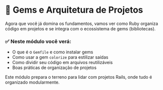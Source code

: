 # 🧠 Gems e Arquitetura de Projetos

Agora que você já domina os fundamentos, vamos ver como Ruby organiza código em projetos e se integra com o ecossistema de gems (bibliotecas).

### ✅ Neste módulo você verá:
- O que é o `Gemfile` e como instalar gems
- Como usar a gem `colorize` para estilizar saídas
- Como dividir seu código em arquivos reutilizáveis
- Boas práticas de organização de projetos

Este módulo prepara o terreno para lidar com projetos Rails, onde tudo é organizado modularmente.

